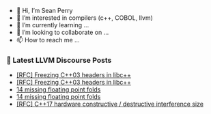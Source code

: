 - 👋 Hi, I’m Sean Perry
- 👀 I’m interested in compilers (c++, COBOL, llvm)
- 🌱 I’m currently learning ...
- 💞️ I’m looking to collaborate on ...
- 📫 How to reach me ...

<!---
s66perry/s66perry is a ✨ special ✨ repository because its `README.md` (this file) appears on your GitHub profile.
You can click the Preview link to take a look at your changes.
--->
### 📕 Latest LLVM Discourse Posts

<!-- DISCOURSE-LLVM:START -->
- [[RFC] Freezing C++03 headers in libc++](https://discourse.llvm.org/t/rfc-freezing-c-03-headers-in-libc/77319#post_19)
- [[RFC] Freezing C++03 headers in libc++](https://discourse.llvm.org/t/rfc-freezing-c-03-headers-in-libc/77319#post_18)
- [14 missing floating point folds](https://discourse.llvm.org/t/14-missing-floating-point-folds/77321#post_7)
- [14 missing floating point folds](https://discourse.llvm.org/t/14-missing-floating-point-folds/77321#post_6)
- [[RFC] C++17 hardware constructive / destructive interference size](https://discourse.llvm.org/t/rfc-c-17-hardware-constructive-destructive-interference-size/48674?page=3#post_44)
<!-- DISCOURSE-LLVM:END -->
